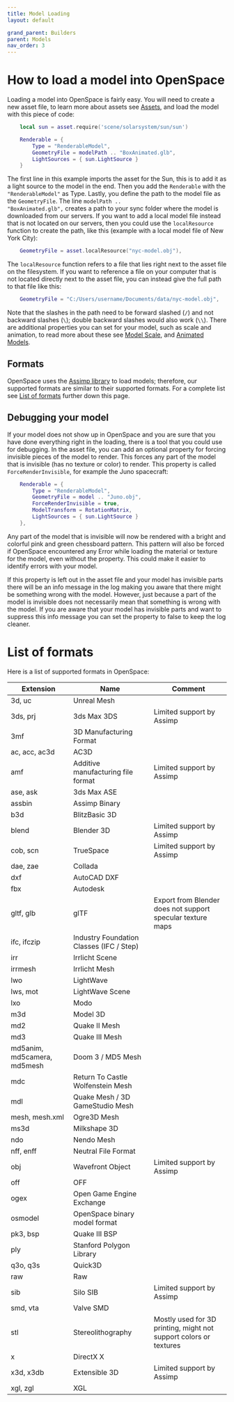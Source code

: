 ```yaml
---
title: Model Loading
layout: default

grand_parent: Builders
parent: Models
nav_order: 3
---
```


# How to load a model into OpenSpace
Loading a model into OpenSpace is fairly easy. You will need to create a new asset file, to learn more about assets see [Assets](../assets), and load the model with this piece of code:

~~~lua
    local sun = asset.require('scene/solarsystem/sun/sun')

    Renderable = {
        Type = "RenderableModel",
        GeometryFile = modelPath .. "BoxAnimated.glb",
        LightSources = { sun.LightSource }
    }
~~~

The first line in this example imports the asset for the Sun, this is to add it as a light source to the model in the end. Then you add the <code>Renderable</code> with the <code>"RenderableModel"</code> as Type. Lastly, you define the path to the model file as the <code>GeometryFile</code>. The line <code>modelPath .. "BoxAnimated.glb",</code> creates a path to your sync folder where the model is downloaded from our servers. If you want to add a local model file instead that is not located on our servers, then you could use the <code>localResource</code> function to create the path, like this (example with a local model file of New York City):

~~~lua
    GeometryFile = asset.localResource("nyc-model.obj"),
~~~

The <code>localResource</code> function refers to a file that lies right next to the asset file on the filesystem. If you want to reference a file on your computer that is not located directly next to the asset file, you can instead give the full path to that file like this:

~~~lua
    GeometryFile = "C:/Users/username/Documents/data/nyc-model.obj",
~~~

Note that the slashes in the path need to be forward slashed (<code>/</code>) and not backward slashes (<code>\\</code>); double backward slashes would also work (<code>\\\\</code>). There are additional properties you can set for your model, such as scale and animation, to read more about these see [Model Scale](../models/model-scale), and [Animated Models](../models/model-animation).

## Formats
OpenSpace uses the [Assimp library](https://github.com/assimp/assimp) to load models; therefore, our supported formats are similar to their supported formats. For a complete list see [List of formats](#list-of-formats) further down this page.

## Debugging your model
If your model does not show up in OpenSpace and you are sure that you have done everything right in the loading, there is a tool that you could use for debugging. In the asset file, you can add an optional property for forcing invisible pieces of the model to render. This forces any part of the model that is invisible (has no texture or color) to render. This property is called <code>ForceRenderInvisible</code>, for example the Juno spacecraft:

~~~lua
    Renderable = {
        Type = "RenderableModel",
        GeometryFile = model .. "Juno.obj",
        ForceRenderInvisible = true,
        ModelTransform = RotationMatrix,
        LightSources = { sun.LightSource }
    },
~~~

Any part of the model that is invisible will now be rendered with a bright and colorful pink and green chessboard pattern. This pattern will also be forced if OpenSpace encountered any Error while loading the material or texture for the model, even without the property. This could make it easier to identify errors with your model.

If this property is left out in the asset file and your model has invisible parts there will be an info message in the log making you aware that there might be something wrong with the model. However, just because a part of the model is invisible does not necessarily mean that something is wrong with the model. If you are aware that your model has invisible parts and want to suppress this info message you can set the property to false to keep the log cleaner.

# List of formats
Here is a list of supported formats in OpenSpace:

| Extension     | Name                                     | Comment                     |
| ------------- | ---------------------------------------- | --------------------------- |
| 3d, uc        | Unreal Mesh                              |                             |
| 3ds, prj      | 3ds Max 3DS                              | Limited support by Assimp   |
| 3mf           | 3D Manufacturing Format                  |                             |
| ac, acc, ac3d | AC3D                                     |                             |
| amf           | Additive manufacturing file format       | Limited support by Assimp   |
| ase, ask      | 3ds Max ASE                              |                             |
| assbin        | Assimp Binary                            |                             |
| b3d           | BlitzBasic 3D                            |                             |
| blend         | Blender 3D                               | Limited support by Assimp   |
| cob, scn      | TrueSpace                                | Limited support by Assimp   |
| dae, zae      | Collada                                  |                             |
| dxf           | AutoCAD DXF                              |                             |
| fbx           | Autodesk                                 |                             |
| gltf, glb     | glTF       | Export from Blender does not support specular texture maps |
| ifc, ifczip   | Industry Foundation Classes (IFC / Step) |                             |
| irr           | Irrlicht Scene                           |                             |
| irrmesh       | Irrlicht Mesh                            |                             |
| lwo           | LightWave                                |                             |
| lws, mot      | LightWave Scene                          |                             |
| lxo           | Modo                                     |                             |
| m3d           | Model 3D                                 |                             |
| md2           | Quake II Mesh                            |                             |
| md3           | Quake III Mesh                           |                             |
| md5anim, md5camera, md5mesh | Doom 3 / MD5 Mesh          |                             |
| mdc           | Return To Castle Wolfenstein Mesh        |                             |
| mdl           | Quake Mesh / 3D GameStudio Mesh          |                             |
| mesh, mesh.xml | Ogre3D Mesh                             |                             |
| ms3d          | Milkshape 3D                             |                             |
| ndo           | Nendo Mesh                               |                             |
| nff, enff     | Neutral File Format                      |                             |
| obj           | Wavefront Object                         | Limited support by Assimp   |
| off           | OFF                                      |                             |
| ogex          | Open Game Engine Exchange                |                             |
| osmodel       | OpenSpace binary model format            |                             |
| pk3, bsp      | Quake III BSP                            |                             |
| ply           | Stanford Polygon Library                 |                             |
| q3o, q3s      | Quick3D                                  |                             |
| raw           | Raw                                      |                             |
| sib           | Silo SIB                                 | Limited support by Assimp   |
| smd, vta      | Valve SMD                                |                             |
| stl           | Stereolithography | Mostly used for 3D printing, might not support colors or textures |
| x             | DirectX X                                |                             |
| x3d, x3db     | Extensible 3D                            | Limited support by Assimp   |
| xgl, zgl      | XGL                                      |                             |
